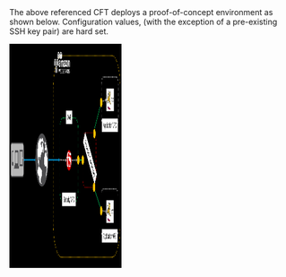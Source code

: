 <html>
<Title>F5 WAF with AWS TGW POC</Title>
<body>The above referenced CFT deploys a proof-of-concept environment as shown below.  Configuration values, (with the exception of a pre-existing SSH key pair) are hard set.
<p><img src="infra.png" width="200" height="400" alt="F5/AWS TGW POC">
</body>
</html>
